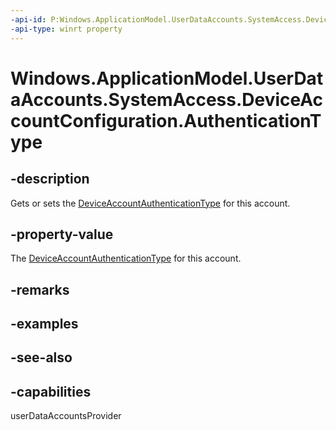 ```yaml
---
-api-id: P:Windows.ApplicationModel.UserDataAccounts.SystemAccess.DeviceAccountConfiguration.AuthenticationType
-api-type: winrt property
---
```


<!-- Property syntax
public Windows.ApplicationModel.UserDataAccounts.SystemAccess.DeviceAccountAuthenticationType AuthenticationType { get;  set; }
-->

# Windows.ApplicationModel.UserDataAccounts.SystemAccess.DeviceAccountConfiguration.AuthenticationType

## -description
Gets or sets the [DeviceAccountAuthenticationType](deviceaccountauthenticationtype.md) for this account.

## -property-value
The [DeviceAccountAuthenticationType](deviceaccountauthenticationtype.md) for this account.

## -remarks

## -examples

## -see-also


## -capabilities
userDataAccountsProvider
